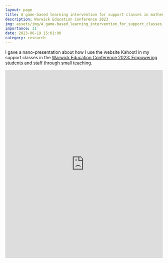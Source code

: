 ```yaml
---
layout: page
title: A game-based learning intervention for support classes in mathematics
description: Warwick Education Conference 2023
img: assets/img/A_game-based_learning_intervention_for_support_classes_in_Mathematics.png
importance: 11
date: 2023-06-19 15:01:00
category: research
---
```


I gave a nano-presentation about how I use the website Kahoot! in my support classes in the <a href="https://warwick.ac.uk/fac/cross_fac/academic-development/education-conference/">Warwick Education Conference 2023: Empowering students and staff through small teaching</a>.

<iframe width="100%" height="600px" src="https://www.youtube.com/embed/-wB0l5KaGR4?si=OJRU0kqnUavHMncr" frameborder="0" allow="accelerometer; autoplay; clipboard-write; encrypted-media; gyroscope; picture-in-picture" allowfullscreen></iframe>
